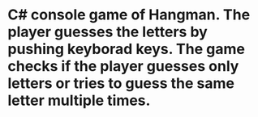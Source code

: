 # C# console game of Hangman. The player guesses the letters by pushing keyborad keys. The game checks if the player guesses only letters or tries to guess the same letter multiple times.